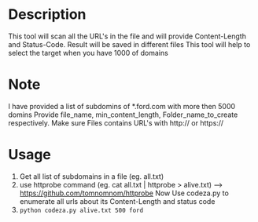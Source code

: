 # Description
This tool will scan all the URL's in the file and will provide Content-Length and Status-Code. 
Result will be saved in different files
This tool will help to select the target when you have 1000 of domains

# Note
I have provided a list of subdomins of \*.ford.com with more then 5000 domins
Provide file_name, min_content_length, Folder_name_to_create respectively.
Make sure Files contains URL's with http:// or https://

# Usage
1. Get all list of subdomains in a file (eg. all.txt)
2. use httprobe command (eg. cat all.txt | httprobe > alive.txt) --> https://github.com/tomnomnom/httprobe
  Now Use codeza.py to enumerate all urls about its Content-Length and status code 
3. ```python codeza.py alive.txt 500 ford```
